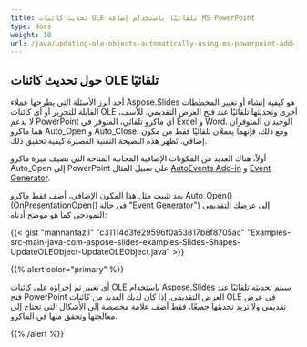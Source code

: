 ```yaml
---
title: تحديث كائنات OLE تلقائيًا باستخدام إضافة MS PowerPoint
type: docs
weight: 10
url: /java/updating-ole-objects-automatically-using-ms-powerpoint-add-in/
---
```


## **حول تحديث كائنات OLE تلقائيًا**
أحد أبرز الأسئلة التي يطرحها عملاء Aspose.Slides هو كيفية إنشاء أو تغيير المخططات القابلة للتحرير أو أي كائنات OLE أخرى وتحديثها تلقائيًا عند فتح العرض التقديمي. للأسف، لا يدعم PowerPoint أي ماكرو تلقائي، المتوفر في Excel و Word. الوحيدان المتوفران هما ماكرو Auto_Open و Auto_Close. ومع ذلك، فإنهما يعملان تلقائيًا فقط من مكون إضافي. تُظهر هذه النصيحة التقنية القصيرة كيفية تحقيق ذلك.

أولاً، هناك العديد من المكونات الإضافية المجانية المتاحة التي تضيف ميزة ماكرو Auto_Open إلى PowerPoint على سبيل المثال [AutoEvents Add-in](http://skp.mvps.org/autoevents.htm) و [Event Generator](https://www.officeoneonline.com/eventgen/eventgen.html).

بعد تثبيت مثل هذا المكون الإضافي، أضف فقط ماكرو Auto_Open() (OnPresentationOpen() في حالة "Event Generator") إلى عرضك التقديمي النموذجي كما هو موضح أدناه:

{{< gist "mannanfazil" "c31114d3fe29596f0a53817b8f8705ac" "Examples-src-main-java-com-aspose-slides-examples-Slides-Shapes-UpdateOLEObject-UpdateOLEObject.java" >}}


{{% alert color="primary" %}} 

أي تغيير تم إجراؤه على كائنات OLE باستخدام Aspose.Slides سيتم تحديثه تلقائيًا عند فتح PowerPoint العرض التقديمي. إذا كان لديك العديد من كائنات OLE في عرض تقديمي ولا تريد تحديثها جميعًا، فقط أضف علامة مخصصة إلى الأشكال التي تحتاج إلى معالجتها وتحقق منها في الماكرو.

{{% /alert %}}